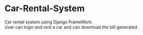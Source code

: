 # Car-Rental-System
Car rental system using Django FrameWork.<br /> 
User can login and rent a car and can download the bill generated.

